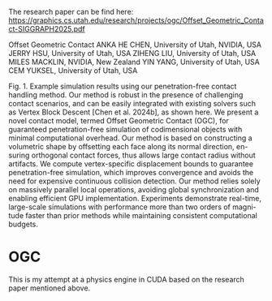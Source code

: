The research paper can be find here: https://graphics.cs.utah.edu/research/projects/ogc/Offset_Geometric_Contact-SIGGRAPH2025.pdf

Offset Geometric Contact
ANKA HE CHEN, University of Utah, NVIDIA, USA
JERRY HSU, University of Utah, USA
ZIHENG LIU, University of Utah, USA
MILES MACKLIN, NVIDIA, New Zealand
YIN YANG, University of Utah, USA
CEM YUKSEL, University of Utah, USA

Fig. 1. Example simulation results using our penetration-free contact handling method. Our method is robust in the presence of challenging
contact scenarios, and can be easily integrated with existing solvers such as Vertex Block Descent [Chen et al. 2024b], as shown here.
We present a novel contact model, termed Offset Geometric Contact (OGC),
for guaranteed penetration-free simulation of codimensional objects with
minimal computational overhead. Our method is based on constructing
a volumetric shape by offsetting each face along its normal direction, en-
suring orthogonal contact forces, thus allows large contact radius without
artifacts. We compute vertex-specific displacement bounds to guarantee
penetration-free simulation, which improves convergence and avoids the
need for expensive continuous collision detection. Our method relies solely
on massively parallel local operations, avoiding global synchronization and
enabling efficient GPU implementation. Experiments demonstrate real-time,
large-scale simulations with performance more than two orders of magni-
tude faster than prior methods while maintaining consistent computational
budgets.

# OGC

This is my attempt at a physics engine in CUDA based on the research paper mentioned above.
